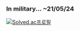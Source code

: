### In military... ~21/05/24

[![Solved.ac프로필](http://mazassumnida.wtf/api/v2/generate_badge?boj=99edward)](https://solved.ac/99edward)
